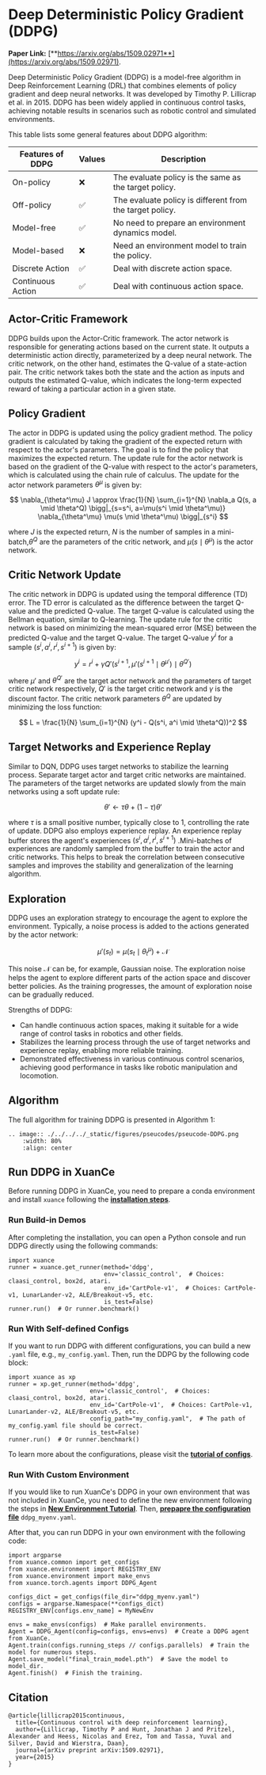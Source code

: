 # Deep Deterministic Policy Gradient (DDPG)

**Paper Link:** [**https://arxiv.org/abs/1509.02971**](https://arxiv.org/abs/1509.02971).

Deep Deterministic Policy Gradient (DDPG) is a model-free algorithm in Deep Reinforcement Learning (DRL) that combines elements of policy gradient and deep neural networks. It was developed by Timothy P. Lillicrap et al. in 2015. DDPG has been widely applied in continuous control tasks, achieving notable results in scenarios such as robotic control and simulated environments.

This table lists some general features about DDPG algorithm:

| Features of DDPG   | Values | Description                                              |
|-------------------|--------|----------------------------------------------------------|
| On-policy         | ❌      | The evaluate policy is the same as the target policy.    |
| Off-policy        | ✅      | The evaluate policy is different from the target policy. | 
| Model-free        | ✅      | No need to prepare an environment dynamics model.        | 
| Model-based       | ❌      | Need an environment model to train the policy.           | 
| Discrete Action   | ✅      | Deal with discrete action space.                         |   
| Continuous Action | ✅      | Deal with continuous action space.                       |    

## Actor-Critic Framework

DDPG builds upon the Actor-Critic framework. The actor network is responsible for generating actions based on the current state. It outputs a deterministic action directly, parameterized by a deep neural network. The critic network, on the other hand, estimates the Q-value of a state-action pair. The critic network takes both the state and the action as inputs and outputs the estimated Q-value, which indicates the long-term expected reward of taking a particular action in a given state.


## Policy Gradient

The actor in DDPG is updated using the policy gradient method. The policy gradient is calculated by taking the gradient of the expected return with respect to the actor's parameters. The goal is to find the policy that maximizes the expected return. The update rule for the actor network is based on the gradient of the Q-value with respect to the actor's parameters, which is calculated using the chain rule of calculus.
The update for the actor network parameters $\theta^\mu$ is given by:

$$
\nabla_{\theta^\mu} J \approx \frac{1}{N} \sum_{i=1}^{N} \nabla_a Q(s, a \mid \theta^Q) \bigg|_{s=s^i, a=\mu(s^i \mid \theta^\mu)} \nabla_{\theta^\mu} \mu(s \mid \theta^\mu) \bigg|_{s^i}
$$

where $J$ is the expected return, $N$ is the number of samples in a mini-batch,$\theta^Q$  are the parameters of the critic network, and $\mu(s \mid \theta^\mu)$  is the actor network.

## Critic Network Update
The critic network in DDPG is updated using the temporal difference (TD) error. The TD error is calculated as the difference between the target Q-value and the predicted Q-value. The target Q-value is calculated using the Bellman equation, similar to Q-learning. The update rule for the critic network is based on minimizing the mean-squared error (MSE) between the predicted Q-value and the target Q-value.
The target Q-value $y^i$ for a sample $(s^i, a^i, r^i, s^{i+1})$ is given by:

$$
y^i = r^i + \gamma Q'(s^{i+1}, \mu'(s^{i+1} \mid \theta^{\mu'}) \mid \theta^{Q'})
$$

where $\mu'$ and $\theta^{Q'}$ are the target actor network and the parameters of target critic network  respectively, $Q'$ is the target critic network and $\gamma$ is the discount factor.
The critic network parameters $\theta^Q$ are updated by minimizing the loss function:

$$
L = \frac{1}{N} \sum_{i=1}^{N} (y^i - Q(s^i, a^i \mid \theta^Q))^2
$$

## Target Networks and Experience Replay
Similar to DQN, DDPG uses target networks to stabilize the learning process. Separate target actor and target critic networks are maintained. The parameters of the target networks are updated slowly from the main networks using a soft update rule:

$$
\theta' \leftarrow \tau \theta + (1 - \tau) \theta'
$$

where $\tau$ is a small positive number, typically close to 1, controlling the rate of update.
DDPG also employs experience replay. An experience replay buffer stores the agent's experiences $(s^i, a^i, r^i, s^{i+1})$ .Mini-batches of experiences are randomly sampled from the buffer to train the actor and critic networks. This helps to break the correlation between consecutive samples and improves the stability and generalization of the learning algorithm.

## Exploration
DDPG uses an exploration strategy to encourage the agent to explore the environment. Typically, a noise process is added to the actions generated by the actor network:

$$
\mu'(s_t) = \mu(s_t \mid \theta^{\mu}_t) + \mathcal{N}
$$

This noise $\mathcal{N}$ can be, for example, Gaussian noise. The exploration noise helps the agent to explore different parts of the action space and discover better policies. As the training progresses, the amount of exploration noise can be gradually reduced.

Strengths of DDPG:
- Can handle continuous action spaces, making it suitable for a wide range of control tasks in robotics and other fields.
- Stabilizes the learning process through the use of target networks and experience replay, enabling more reliable training.
- Demonstrated effectiveness in various continuous control scenarios, achieving good performance in tasks like robotic manipulation and locomotion.

## Algorithm

The full algorithm for training DDPG is presented in Algorithm 1:

```{eval-rst}
.. image:: ./../../../_static/figures/pseucodes/pseucode-DDPG.png
    :width: 80%
    :align: center
```

## Run DDPG in XuanCe

Before running DDPG in XuanCe, you need to prepare a conda environment and install ``xuance`` following 
the [**installation steps**](./../../usage/installation.rst#install-xuance).

### Run Build-in Demos

After completing the installation, you can open a Python console and run DDPG directly using the following commands:

```python3
import xuance
runner = xuance.get_runner(method='ddpg',
                           env='classic_control',  # Choices: claasi_control, box2d, atari.
                           env_id='CartPole-v1',  # Choices: CartPole-v1, LunarLander-v2, ALE/Breakout-v5, etc.
                           is_test=False)
runner.run()  # Or runner.benchmark()
```

### Run With Self-defined Configs

If you want to run DDPG with different configurations, you can build a new ``.yaml`` file, e.g., ``my_config.yaml``.
Then, run the DDPG by the following code block:

```python3
import xuance as xp
runner = xp.get_runner(method='ddpg',
                       env='classic_control',  # Choices: claasi_control, box2d, atari.
                       env_id='CartPole-v1',  # Choices: CartPole-v1, LunarLander-v2, ALE/Breakout-v5, etc.
                       config_path="my_config.yaml",  # The path of my_config.yaml file should be correct.
                       is_test=False)
runner.run()  # Or runner.benchmark()
```

To learn more about the configurations, please visit the 
[**tutorial of configs**](./../../api/configs/configuration_examples.rst).

### Run With Custom Environment

If you would like to run XuanCe's DDPG in your own environment that was not included in XuanCe, 
you need to define the new environment following the steps in 
[**New Environment Tutorial**](./../../usage/custom_env/custom_drl_env.rst).
Then, [**prepapre the configuration file**](./../../usage/custom_env/custom_drl_env.rst#step-2-create-the-config-file-and-read-the-configurations) 
 ``ddpg_myenv.yaml``.

After that, you can run DDPG in your own environment with the following code:

```python3
import argparse
from xuance.common import get_configs
from xuance.environment import REGISTRY_ENV
from xuance.environment import make_envs
from xuance.torch.agents import DDPG_Agent

configs_dict = get_configs(file_dir="ddpg_myenv.yaml")
configs = argparse.Namespace(**configs_dict)
REGISTRY_ENV[configs.env_name] = MyNewEnv

envs = make_envs(configs)  # Make parallel environments.
Agent = DDPG_Agent(config=configs, envs=envs)  # Create a DDPG agent from XuanCe.
Agent.train(configs.running_steps // configs.parallels)  # Train the model for numerous steps.
Agent.save_model("final_train_model.pth")  # Save the model to model_dir.
Agent.finish()  # Finish the training.
```

## Citation

```{code-block} bash
@article{lillicrap2015continuous,
  title={Continuous control with deep reinforcement learning},
  author={Lillicrap, Timothy P and Hunt, Jonathan J and Pritzel, Alexander and Heess, Nicolas and Erez, Tom and Tassa, Yuval and Silver, David and Wierstra, Daan},
  journal={arXiv preprint arXiv:1509.02971},
  year={2015}
}
```
